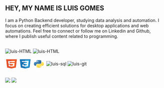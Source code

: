 ## HEY, MY NAME IS LUIS GOMES

I am a Python Backend developer, studying data analysis and automation. I focus on creating efficient solutions for desktop applications and web automations. Feel free to connect or follow me on Linkedin and Github, where I publish useful content related to programming.
<div style="display: inline_block"><br>
<img height="180em" width="500em" alt="luis-HTML" src="https://github-readme-stats.vercel.app/api?username=Luis-lhgdf&show_icons=true">
<img height="180em" width="500em" alt="luis-HTML" src="https://github-readme-stats.vercel.app/api/top-langs/?username=Luis-lhgdf&layout=compact">
</div>

<div style="display: inline_block"><br>
  <img align="center" alt="luis-HTML" height="30" width="40" src="https://raw.githubusercontent.com/devicons/devicon/master/icons/html5/html5-original.svg">
  <img align="center" alt="luis-CSS" height="30" width="40" src="https://raw.githubusercontent.com/devicons/devicon/master/icons/css3/css3-original.svg">
  <img align="center" alt="luis-Python" height="30" width="40" src="https://raw.githubusercontent.com/devicons/devicon/master/icons/python/python-original.svg">
  <img align="center" alt="luis-sql" height="35" width="40" src="https://cdn.jsdelivr.net/gh/devicons/devicon@latest/icons/mysql/mysql-original-wordmark.svg">
  <img align="center" alt="luis-git" height="35" width="40" src="https://cdn.jsdelivr.net/gh/devicons/devicon@latest/icons/git/git-original.svg">   
  
  ##
 
<div> 
  <a href = "mailto:luis.dev_@outlook.com"><img src="https://img.shields.io/badge/-Gmail-%23333?style=for-the-badge&logo=gmail&logoColor=white" target="_blank"></a>
  <a href="https://www.linkedin.com/in/luis-henrique-281b97186" target="_blank"><img src="https://img.shields.io/badge/-LinkedIn-%230077B5?style=for-the-badge&logo=linkedin&logoColor=white" target="_blank"></a> 
  
</div>
